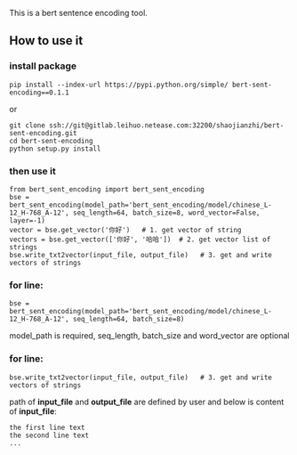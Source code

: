 This is a bert sentence encoding tool.

## How to use it
### install package

    pip install --index-url https://pypi.python.org/simple/ bert-sent-encoding==0.1.1
or

    git clone ssh://git@gitlab.leihuo.netease.com:32200/shaojianzhi/bert-sent-encoding.git
    cd bert-sent-encoding
    python setup.py install
### then use it

    from bert_sent_encoding import bert_sent_encoding
    bse = bert_sent_encoding(model_path='bert_sent_encoding/model/chinese_L-12_H-768_A-12', seq_length=64, batch_size=8, word_vector=False, layer=-1)
    vector = bse.get_vector('你好')   # 1. get vector of string
    vectors = bse.get_vector(['你好', '哈哈'])  # 2. get vector list of strings
    bse.write_txt2vector(input_file, output_file)   # 3. get and write vectors of strings
    
    
### for line:
    bse = bert_sent_encoding(model_path='bert_sent_encoding/model/chinese_L-12_H-768_A-12', seq_length=64, batch_size=8)
model_path is required, seq_length, batch_size and word_vector are optional

### for line:
    bse.write_txt2vector(input_file, output_file)   # 3. get and write vectors of strings
path of **input_file** and **output_file** are defined by user and below is content of **input_file**:
    
    the first line text
    the second line text
    ...
